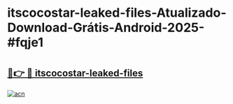 # itscocostar-leaked-files-Atualizado-Download-Grátis-Android-2025-#fqje1

# <h2><a href="https://ainizakaria.my?title=itscocostar-leaked-files&ref=24M">🔗👉 🔴 itscocostar-leaked-files</a></h2>

[![acn](https://github.com/user-attachments/assets/0f9c940e-d8b0-45ae-aac7-cd30a18b3e1c)](https://ainizakaria.my?title=itscocostar-leaked-files&ref=24M)

